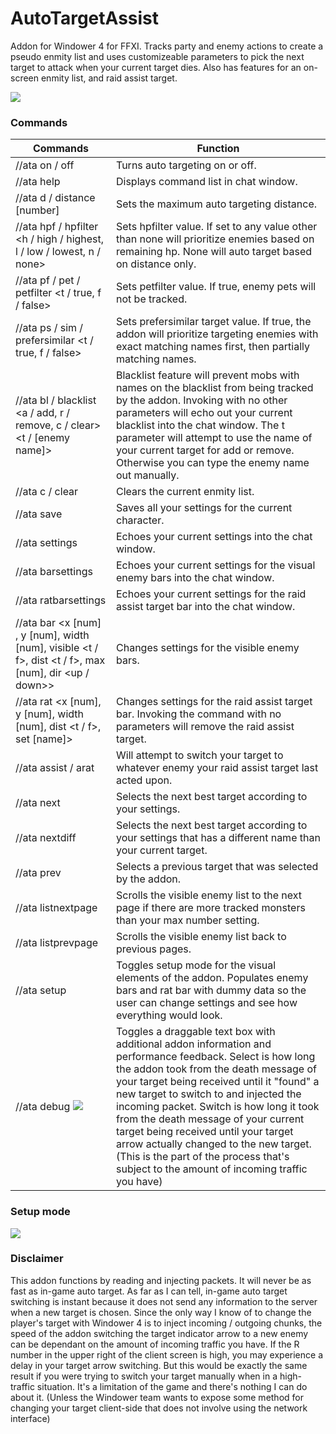 # AutoTargetAssist

Addon for Windower 4 for FFXI. Tracks party and enemy actions to create a pseudo enmity list and uses customizeable parameters to pick the next target to attack when your current target dies. Also has features for an on-screen enmity list, and raid assist target.

<img src="https://i.imgur.com/clNPngP.png">

### Commands

| Commands | Function |
| --- | --- |
| //ata on / off | Turns auto targeting on or off. |
| //ata help | Displays command list in chat window. |
| //ata d / distance [number] | Sets the maximum auto targeting distance. |
| //ata hpf / hpfilter <h / high / highest, l / low / lowest, n / none> | Sets hpfilter value. If set to any value other than none will prioritize enemies based on remaining hp. None will auto target based on distance only. |
| //ata pf / pet / petfilter <t / true, f / false> | Sets petfilter value. If true, enemy pets will not be tracked. |
| //ata ps / sim / prefersimilar <t / true, f / false> | Sets prefersimilar target value. If true, the addon will prioritize targeting enemies with exact matching names first, then partially matching names. |
| //ata bl / blacklist <a / add, r / remove, c / clear> <t / [enemy name]> | Blacklist feature will prevent mobs with names on the blacklist from being tracked by the addon. Invoking with no other parameters will echo out your current blacklist into the chat window. The t parameter will attempt to use the name of your current target for add or remove. Otherwise you can type the enemy name out manually. |
| //ata c / clear | Clears the current enmity list. |
| //ata save | Saves all your settings for the current character. |
| //ata settings | Echoes your current settings into the chat window. |
| //ata barsettings | Echoes your current settings for the visual enemy bars into the chat window. |
| //ata ratbarsettings | Echoes your current settings for the raid assist target bar into the chat window. |
| //ata bar <x [num] , y [num], width [num], visible <t / f>, dist <t / f>, max [num], dir <up / down>> | Changes settings for the visible enemy bars. |
| //ata rat <x [num], y [num], width [num], dist <t / f>, set [name]> | Changes settings for the raid assist target bar. Invoking the command with no parameters will remove the raid assist target. |
| //ata assist / arat | Will attempt to switch your target to whatever enemy your raid assist target last acted upon. |
| //ata next | Selects the next best target according to your settings. |
| //ata nextdiff | Selects the next best target according to your settings that has a different name than your current target. |
| //ata prev | Selects a previous target that was selected by the addon. |
| //ata listnextpage | Scrolls the visible enemy list to the next page if there are more tracked monsters than your max number setting. |
| //ata listprevpage | Scrolls the visible enemy list back to previous pages. |
| //ata setup | Toggles setup mode for the visual elements of the addon. Populates enemy bars and rat bar with dummy data so the user can change settings and see how everything would look. |
| //ata debug <img src="https://i.imgur.com/46b6A21.png">  | Toggles a draggable text box with additional addon information and performance feedback. Select is how long the addon took from the death message of your target being received until it "found" a new target to switch to and injected the incoming packet. Switch is how long it took from the death message of your current target being received until your target arrow actually changed to the new target. (This is the part of the process that's subject to the amount of incoming traffic you have) |

### Setup mode

<img src="https://i.imgur.com/cXCSqDB.png">

### Disclaimer

This addon functions by reading and injecting packets. It will never be as fast as in-game auto target. As far as I can tell, in-game auto target switching is instant because it does not send any information to the server when a new target is chosen. Since the only way I know of to change the player's target with Windower 4 is to inject incoming / outgoing chunks, the speed of the addon switching the target indicator arrow to a new enemy can be dependant on the amount of incoming traffic you have. If the R number in the upper right of the client screen is high, you may experience a delay in your target arrow switching. But this would be exactly the same result if you were trying to switch your target manually when in a high-traffic situation. It's a limitation of the game and there's nothing I can do about it. (Unless the Windower team wants to expose some method for changing your target client-side that does not involve using the network interface)